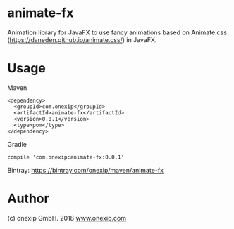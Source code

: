 # animate-fx

Animation library for JavaFX to use fancy animations based on Animate.css (https://daneden.github.io/animate.css/) in JavaFX.

# Usage

Maven
```
<dependency>
  <groupId>com.onexip</groupId>
  <artifactId>animate-fx</artifactId>
  <version>0.0.1</version>
  <type>pom</type>
</dependency>
```

Gradle
```
compile 'com.onexip:animate-fx:0.0.1'
```

Bintray: https://bintray.com/onexip/maven/animate-fx

# Author
(c) onexip GmbH. 2018 www.onexip.com
